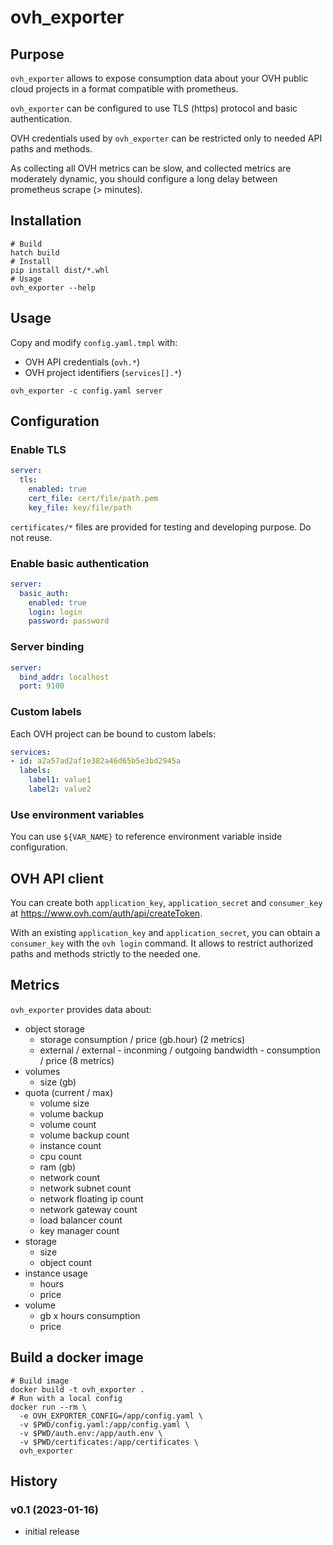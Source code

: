 # ovh_exporter

## Purpose

`ovh_exporter` allows to expose consumption data about your OVH public cloud projects in a format compatible with prometheus.

`ovh_exporter` can be configured to use TLS (https) protocol and basic authentication.

OVH credentials used by `ovh_exporter` can be restricted only to needed API paths and methods.

As collecting all OVH metrics can be slow, and collected metrics are moderately dynamic, you should configure a long delay between prometheus scrape (> minutes).

## Installation

```
# Build
hatch build
# Install
pip install dist/*.whl
# Usage
ovh_exporter --help
```

## Usage

Copy and modify `config.yaml.tmpl` with:
* OVH API credentials (`ovh.*`)
* OVH project identifiers (`services[].*`)

```
ovh_exporter -c config.yaml server
```

## Configuration

### Enable TLS

```yaml
server:
  tls:
    enabled: true
    cert_file: cert/file/path.pem
    key_file: key/file/path
```

`certificates/*` files are provided for testing and developing purpose. Do not reuse.

### Enable basic authentication

```yaml
server:
  basic_auth:
    enabled: true
    login: login
    password: password
```

### Server binding

```yaml
server:
  bind_addr: localhost
  port: 9100
```

### Custom labels

Each OVH project can be bound to custom labels:

```yaml
services:
- id: a2a57ad2af1e382a46d65b5e3bd2945a
  labels:
    label1: value1
    label2: value2
```

### Use environment variables

You can use `${VAR_NAME}` to reference environment variable inside configuration.

## OVH API client

You can create both `application_key`, `application_secret` and `consumer_key` at
https://www.ovh.com/auth/api/createToken.

With an existing `application_key` and `application_secret`, you can obtain a `consumer_key` with the `ovh login` command. It allows to restrict authorized paths and methods strictly to the needed one.

## Metrics

`ovh_exporter` provides data about:

* object storage
  * storage consumption / price (gb.hour) (2 metrics)
  * external / external - inconming / outgoing bandwidth - consumption / price (8 metrics)
* volumes
  * size (gb)
* quota (current / max)
  * volume size
  * volume backup
  * volume count
  * volume backup count
  * instance count
  * cpu count
  * ram (gb)
  * network count
  * network subnet count
  * network floating ip count
  * network gateway count
  * load balancer count
  * key manager count
* storage
  * size
  * object count
* instance usage
  * hours
  * price
* volume
  * gb x hours consumption
  * price

## Build a docker image

```
# Build image
docker build -t ovh_exporter .
# Run with a local config
docker run --rm \
  -e OVH_EXPORTER_CONFIG=/app/config.yaml \
  -v $PWD/config.yaml:/app/config.yaml \
  -v $PWD/auth.env:/app/auth.env \
  -v $PWD/certificates:/app/certificates \
  ovh_exporter
```

## History

### v0.1 (2023-01-16)

* initial release
